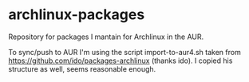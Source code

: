 # archlinux-packages
Repository for packages I mantain for Archlinux in the AUR.

To sync/push to AUR I'm using the script import-to-aur4.sh taken from
https://github.com/ido/packages-archlinux (thanks ido). I copied his structure
as well, seems reasonable enough.
